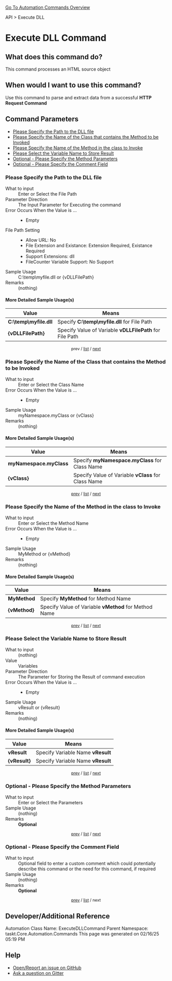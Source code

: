 <!--TITLE: Execute DLL Command -->
<!-- SUBTITLE: a command in the API group. -->
[Go To Automation Commands Overview](/automation-commands.md)


API &gt; Execute DLL


# Execute DLL Command


## What does this command do?
This command processes an HTML source object


## When would I want to use this command?
Use this command to parse and extract data from a successful **HTTP Request Command**


<a id="param_list"></a>
## Command Parameters
- [Please Specify the Path to the DLL file](#param_0)
- [Please Specify the Name of the Class that contains the Method to be Invoked](#param_1)
- [Please Specify the Name of the Method in the class to Invoke](#param_2)
- [Please Select the Variable Name to Store Result](#param_3)
- [Optional - Please Specify the Method Parameters](#param_4)
- [Optional - Please Specify the Comment Field](#param_5)


<a id="param_0"></a>
### Please Specify the Path to the DLL file


<dl>
<dt>What to input</dt><dd>Enter or Select the File Path</dd>
<dt>Parameter Direction</dt><dd>The Input Parameter for Executing the command</dd>
<dt>Error Occurs When the Value is ...</dt><dd><ul>
<li>Empty</li>
</ul></dd>
<dt>File Path Setting</dt><dd><ul><li>Allow URL: No</li><li>File Extension and Existance: Extension Required, Existance Required</li><li>Support Extensions: dll</li><li>FileCounter Variable Support: No Support</li></ul></dd>
<dt>Sample Usage</dt><dd>C:\temp\myfile.dll or {vDLLFilePath}</dd>
<dt>Remarks</dt><dd>(nothing)</dd>
</dl>




#### More Detailed Sample Usage(s)
| Value | Means |
|---|---|
| <strong>C:\temp\myfile.dll</strong> | Specify **C:\temp\myfile.dll** for File Path |
| <strong>{vDLLFilePath}</strong> | Specify Value of Variable **vDLLFilePath** for File Path |


<div style="font-size: 90%; text-align: center">


prev / [list](#param_list) / [next](#param_1)


</div>


<a id="param_1"></a>
### Please Specify the Name of the Class that contains the Method to be Invoked


<dl>
<dt>What to input</dt><dd>Enter or Select the Class Name</dd>
<dt>Error Occurs When the Value is ...</dt><dd><ul>
<li>Empty</li>
</ul></dd>
<dt>Sample Usage</dt><dd>myNamespace.myClass or {vClass}</dd>
<dt>Remarks</dt><dd>(nothing)</dd>
</dl>




#### More Detailed Sample Usage(s)
| Value | Means |
|---|---|
| <strong>myNamespace.myClass</strong> | Specify **myNamespace.myClass** for Class Name |
| <strong>{vClass}</strong> | Specify Value of Variable **vClass** for Class Name |


<div style="font-size: 90%; text-align: center">


[prev](#param_1) / [list](#param_list) / [next](#param_2)


</div>


<a id="param_2"></a>
### Please Specify the Name of the Method in the class to Invoke


<dl>
<dt>What to input</dt><dd>Enter or Select the Method Name</dd>
<dt>Error Occurs When the Value is ...</dt><dd><ul>
<li>Empty</li>
</ul></dd>
<dt>Sample Usage</dt><dd>MyMethod or {vMethod}</dd>
<dt>Remarks</dt><dd>(nothing)</dd>
</dl>




#### More Detailed Sample Usage(s)
| Value | Means |
|---|---|
| <strong>MyMethod</strong> | Specify **MyMethod** for Method Name |
| <strong>{vMethod}</strong> | Specify Value of Variable **vMethod** for Method Name |


<div style="font-size: 90%; text-align: center">


[prev](#param_2) / [list](#param_list) / [next](#param_3)


</div>


<a id="param_3"></a>
### Please Select the Variable Name to Store Result


<dl>
<dt>What to input</dt><dd>(nothing)</dd>
<dt>Value</dt><dd>Variables</dd>
<dt>Parameter Direction</dt><dd>The Parameter for Storing the Result of command execution</dd>
<dt>Error Occurs When the Value is ...</dt><dd><ul>
<li>Empty</li>
</ul></dd>
<dt>Sample Usage</dt><dd>vResult or {vResult}</dd>
<dt>Remarks</dt><dd>(nothing)</dd>
</dl>




#### More Detailed Sample Usage(s)
| Value | Means |
|---|---|
| <strong>vResult</strong> | Specify Variable Name **vResult** |
| <strong>{vResult}</strong> | Specify Variable Name **vResult** |


<div style="font-size: 90%; text-align: center">


[prev](#param_3) / [list](#param_list) / [next](#param_4)


</div>


<a id="param_4"></a>
### Optional - Please Specify the Method Parameters


<dl>
<dt>What to input</dt><dd>Enter or Select the Parameters</dd>
<dt>Sample Usage</dt><dd>(nothing)</dd>
<dt>Remarks</dt><dd><strong>Optional</strong><br></dd>
</dl>




<div style="font-size: 90%; text-align: center">


[prev](#param_4) / [list](#param_list) / [next](#param_5)


</div>


<a id="param_5"></a>
### Optional - Please Specify the Comment Field


<dl>
<dt>What to input</dt><dd>Optional field to enter a custom comment which could potentially describe this command or the need for this command, if required</dd>
<dt>Sample Usage</dt><dd>(nothing)</dd>
<dt>Remarks</dt><dd><strong>Optional</strong><br></dd>
</dl>




<div style="font-size: 90%; text-align: center">


[prev](#param_5) / [list](#param_list) / next


</div>


## Developer/Additional Reference
Automation Class Name: ExecuteDLLCommand
Parent Namespace: taskt.Core.Automation.Commands
This page was generated on 02/16/25 05:19 PM


## Help
- [Open/Report an issue on GitHub](https://github.com/rcktrncn/taskt/issues/new)
- [Ask a question on Gitter](https://gitter.im/taskt-rpa/Lobby)
